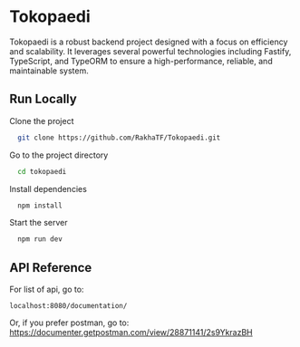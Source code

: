 
# Tokopaedi

Tokopaedi is a robust backend project designed with a focus on efficiency and scalability. It leverages several powerful technologies including Fastify, TypeScript, and TypeORM to ensure a high-performance, reliable, and maintainable system.


## Run Locally

Clone the project

```bash
  git clone https://github.com/RakhaTF/Tokopaedi.git
```

Go to the project directory

```bash
  cd tokopaedi
```

Install dependencies

```bash
  npm install
```

Start the server

```bash
  npm run dev
```


## API Reference

For list of api, go to:
```
localhost:8080/documentation/
```
Or, if you prefer postman, go to:
https://documenter.getpostman.com/view/28871141/2s9YkrazBH


